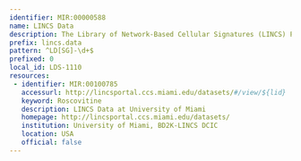 ```yaml
---
identifier: MIR:00000588
name: LINCS Data
description: The Library of Network-Based Cellular Signatures (LINCS) Program aims to create a network-based understanding of biology by cataloguing changes in gene expression and other cellular processes that occur when cells are exposed to perturbing agents. The data is organized and available as datasets, each including experimental data, metadata and a description of the dataset and assay. The dataset group comprises datasets for the same experiment but with different data level results (data processed to a different level).
prefix: lincs.data
pattern: ^LD[SG]-\d+$
prefixed: 0
local_id: LDS-1110
resources:
 - identifier: MIR:00100785
   accessurl: http://lincsportal.ccs.miami.edu/datasets/#/view/${lid}
   keyword: Roscovitine
   description: LINCS Data at University of Miami
   homepage: http://lincsportal.ccs.miami.edu/datasets/
   institution: University of Miami, BD2K-LINCS DCIC
   location: USA
   official: false
---
```

